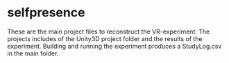 # selfpresence

These are the main project files to reconstruct the VR-experiment. The projects includes of the Unity3D project folder and the results of the experiment. Building and running the experiment produces a StudyLog.csv in the main folder.
